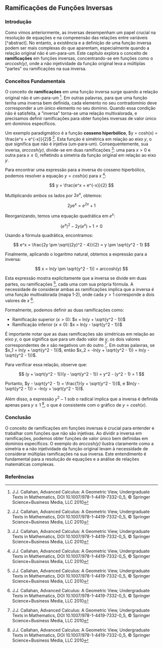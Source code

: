 ## Ramificações de Funções Inversas

### Introdução
Como vimos anteriormente, as inversas desempenham um papel crucial na resolução de equações e na compreensão das relações entre variáveis [^abstract]. No entanto, a existência e a definição de uma função inversa podem ser mais complexas do que aparentam, especialmente quando a relação original não é um-para-um. Este capítulo explora o conceito de **ramificações** em funções inversas, concentrando-se em funções como o *arccosh(y)*, onde a não injetividade da função original leva a múltiplas "partes" ou ramificações na sua inversa.

### Conceitos Fundamentais

O conceito de **ramificações** em uma função inversa surge quando a relação original não é um-para-um [^1]. Em outras palavras, para que uma função tenha uma inversa bem definida, cada elemento no seu contradomínio deve corresponder a um único elemento no seu domínio. Quando essa condição não é satisfeita, a "inversa" torna-se uma relação multivalorada, e precisamos definir ramificações para obter funções inversas de valor único em domínios específicos.

Um exemplo paradigmático é a função **cosseno hiperbólico**, $y = cosh(x) = \frac{e^x + e^{-x}}{2}$ [^1]. Esta função é simétrica em relação ao eixo *y*, o que significa que não é injetiva (um-para-um). Consequentemente, sua inversa, *arccosh(y)*, divide-se em duas ramificações [^1]: uma para $x > 0$ e outra para $x \leq 0$, refletindo a simetria da função original em relação ao eixo *y*.

Para encontrar uma expressão para a inversa do cosseno hiperbólico, podemos resolver a equação $y = cosh(x)$ para *x* [^1]:

$$
y = \frac{e^x + e^{-x}}{2}
$$

Multiplicando ambos os lados por $2e^x$, obtemos:

$$
2ye^x = e^{2x} + 1
$$

Reorganizando, temos uma equação quadrática em $e^x$:

$$
(e^x)^2 - 2y(e^x) + 1 = 0
$$

Usando a fórmula quadrática, encontramos:

$$
e^x = \frac{2y \pm \sqrt{(2y)^2 - 4}}{2} = y \pm \sqrt{y^2 - 1}
$$

Finalmente, aplicando o logaritmo natural, obtemos a expressão para a inversa:

$$
x = ln(y \pm \sqrt{y^2 - 1}) = arccosh(y)
$$

Esta expressão mostra explicitamente que a inversa se divide em duas partes, ou ramificações [^1], cada uma com sua própria fórmula. A necessidade de considerar ambas as ramificações implica que a inversa é uma função multivalorada (mapa 1-2), onde cada $y > 1$ corresponde a dois valores de *x* [^1].

Formalmente, podemos definir as duas ramificações como:

*   Ramificação superior ($x > 0$): $x = ln(y + \sqrt{y^2 - 1})$
*   Ramificação inferior ($x \leq 0$): $x = ln(y - \sqrt{y^2 - 1})$

É importante notar que as duas ramificações são simétricas em relação ao eixo *y*, o que significa que para um dado valor de *y*, os dois valores correspondentes de *x* são negativos um do outro [^1]. Em outras palavras, se $x_1 = ln(y + \sqrt{y^2 - 1})$, então $x_2 = -ln(y + \sqrt{y^2 - 1}) = ln(y - \sqrt{y^2 - 1})$.

Para verificar essa relação, observe que:

$$
(y + \sqrt{y^2 - 1})(y - \sqrt{y^2 - 1}) = y^2 - (y^2 - 1) = 1
$$

Portanto, $y - \sqrt{y^2 - 1} = \frac{1}{y + \sqrt{y^2 - 1}}$, e $ln(y - \sqrt{y^2 - 1}) = -ln(y + \sqrt{y^2 - 1})$.

Além disso, a expressão $y^2 - 1$ sob o radical implica que a inversa é definida apenas para $y \geq 1$ [^1], o que é consistente com o gráfico de $y = cosh(x)$.

### Conclusão

O conceito de ramificações em funções inversas é crucial para entender e trabalhar com funções que não são injetivas. Ao dividir a inversa em ramificações, podemos obter funções de valor único bem definidas em domínios específicos. O exemplo do *arccosh(y)* ilustra claramente como a simetria e a não injetividade da função original levam à necessidade de considerar múltiplas ramificações na sua inversa. Este entendimento é fundamental para a resolução de equações e a análise de relações matemáticas complexas.

### Referências
[^1]: J.J. Callahan, Advanced Calculus: A Geometric View, Undergraduate Texts in Mathematics, DOI 10.1007/978-1-4419-7332-0_5, © Springer Science+Business Media, LLC 2010

<!-- END -->